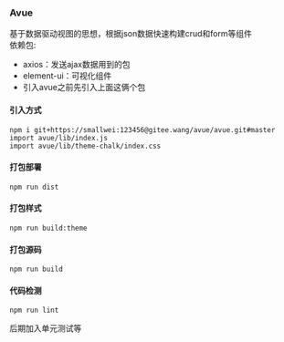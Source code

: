 ### Avue
基于数据驱动视图的思想，根据json数据快速构建crud和form等组件  
依赖包:  
* axios：发送ajax数据用到的包
* element-ui：可视化组件
* 引入avue之前先引入上面这俩个包

#### 引入方式
```
npm i git+https://smallwei:123456@gitee.wang/avue/avue.git#master
import avue/lib/index.js
import avue/lib/theme-chalk/index.css
```

#### 打包部署
```
npm run dist
```

#### 打包样式
```
npm run build:theme
```

#### 打包源码
```
npm run build
```

#### 代码检测
```
npm run lint
```
  
后期加入单元测试等